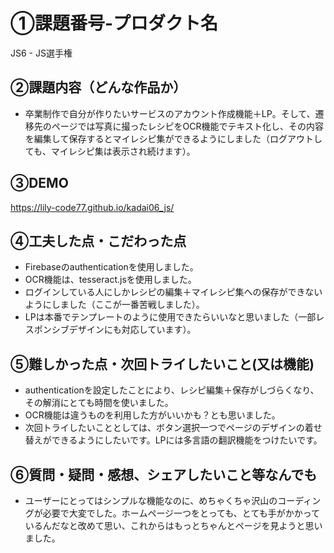# ①課題番号-プロダクト名
JS6 - JS選手権

## ②課題内容（どんな作品か）
- 卒業制作で自分が作りたいサービスのアカウント作成機能＋LP。そして、遷移先のページでは写真に撮ったレシピをOCR機能でテキスト化し、その内容を編集して保存するとマイレシピ集ができるようにしました（ログアウトしても、マイレシピ集は表示され続けます）。

## ③DEMO
https://lily-code77.github.io/kadai06_js/

## ④工夫した点・こだわった点
- Firebaseのauthenticationを使用しました。
- OCR機能は、tesseract.jsを使用しました。
- ログインしている人にしかレシピの編集＋マイレシピ集への保存ができないようにしました（ここが一番苦戦しました）。
- LPは本番でテンプレートのように使用できたらいいなと思いました（一部レスポンシブデザインにも対応しています）。

## ⑤難しかった点・次回トライしたいこと(又は機能)
- authenticationを設定したことにより、レシピ編集＋保存がしづらくなり、その解消にとても時間を使いました。
- OCR機能は違うものを利用した方がいいかも？とも思いました。
- 次回トライしたいこととしては、ボタン選択一つでページのデザインの着せ替えができるようにしたいです。LPには多言語の翻訳機能をつけたいです。


## ⑥質問・疑問・感想、シェアしたいこと等なんでも
- ユーザーにとってはシンプルな機能なのに、めちゃくちゃ沢山のコーディングが必要で大変でした。ホームページ一つをとっても、とても手がかかっているんだなと改めて思い、これからはもっとちゃんとページを見ようと思いました。